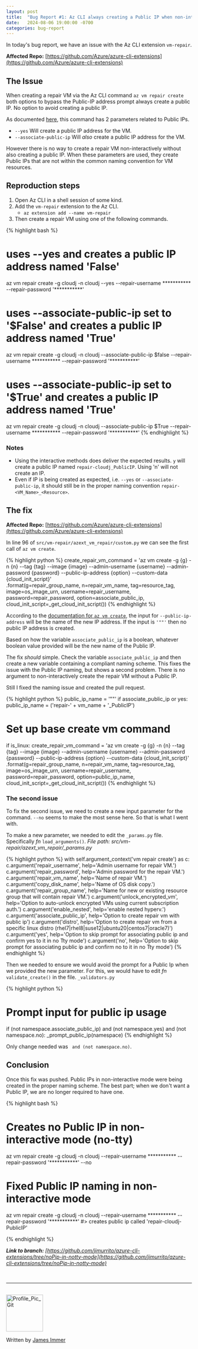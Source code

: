 ```yaml
---
layout: post
title:  "Bug Report #1: Az CLI always creating a Public IP when non-interactive"
date:   2024-08-06 19:00:00 -0700
categories: bug-report
---
```


In today's bug report, we have an issue with the Az CLI extension `vm-repair`.

**Affected Repo:** [https://github.com/Azure/azure-cli-extensions](https://github.com/Azure/azure-cli-extensions)

## The Issue
When creating a repair VM via the Az CLI command `az vm repair create` both options to bypass the Public-IP address prompt always create a public IP. No option to avoid creating a public IP.

As documented [here](https://learn.microsoft.com/en-us/cli/azure/vm/repair?view=azure-cli-latest), this command has 2 parameters related to Public IPs.

- `--yes` Will create a public IP address for the VM.
- `--associate-public-ip` Will *also* create a public IP address for the VM.

However there is no way to create a repair VM non-interactively without also creating a public IP. When these parameters are used, they create Public IPs that are not within the common naming convention for VM resources.

## Reproduction steps

1. Open Az CLI in a shell session of some kind.
2. Add the `vm-repair` extension to the Az CLI.
   - `az extension add --name vm-repair`
3. Then create a repair VM using one of the following commands.

{% highlight bash %}
# uses --yes and creates a public IP address named 'False'
az vm repair create -g cloudj -n cloudj --yes --repair-username *********** --repair-password '***********' 

# uses --associate-public-ip set to '$False' and creates a public IP address named 'True'
az vm repair create -g cloudj -n cloudj --associate-public-ip $false --repair-username *********** --repair-password '***********' 

# uses --associate-public-ip set to '$True' and creates a public IP address named 'True'
az vm repair create -g cloudj -n cloudj --associate-public-ip $True --repair-username *********** --repair-password '***********' 
{% endhighlight %}

### Notes

- Using the interactive methods does deliver the expected results. `y` will create a public IP named `repair-cloudj_PublicIP`. Using 'n' will not create an IP.
- Even if IP is being created as expected, i.e. `--yes` or `--associate-public-ip`, it should still be in the proper naming convention `repair-<VM_Name>_<Resource>`.


## The fix

**Affected Repo:** [https://github.com/Azure/azure-cli-extensions](https://github.com/Azure/azure-cli-extensions)

In line 96 of `src/vm-repair/azext_vm_repair/custom.py` we can see the first call of `az vm create`.

{% highlight python %}
create_repair_vm_command = 'az vm create -g {g} -n {n} --tag {tag} --image {image} --admin-username {username} --admin-password {password} --public-ip-address {option} --custom-data {cloud_init_script}' \
.format(g=repair_group_name, n=repair_vm_name, tag=resource_tag, image=os_image_urn, username=repair_username, password=repair_password, option=associate_public_ip, cloud_init_script=_get_cloud_init_script())
{% endhighlight %}

According to the [documentation for `az vm create`](https://learn.microsoft.com/en-us/cli/azure/vm?view=azure-cli-latest#az-vm-create), the input for `--public-ip-address` will be the name of the new IP address. If the input is `'""'` then no public IP address is created.

Based on how the variable `associate_public_ip` is a boolean, whatever boolean value provided will be the new name of the Public IP.

The fix *should* simple. Check the variable `associate_public_ip` and then create a new variable containing a compliant naming scheme. This fixes the issue with the Public IP naming, but shows a second problem. There is no argument to non-interactively create the repair VM without a Public IP.

Still I fixed the naming issue and created the pull request.

{% highlight python %}
public_ip_name = '""'
if associate_public_ip or yes:
    public_ip_name = ('repair-' + vm_name + '_PublicIP')

# Set up base create vm command
if is_linux:
    create_repair_vm_command = 'az vm create -g {g} -n {n} --tag {tag} --image {image} --admin-username {username} --admin-password {password} --public-ip-address {option} --custom-data {cloud_init_script}' \
        .format(g=repair_group_name, n=repair_vm_name, tag=resource_tag, image=os_image_urn, username=repair_username, password=repair_password, option=public_ip_name, cloud_init_script=_get_cloud_init_script())
{% endhighlight %}

### The second issue

To fix the second issue, we need to create a new input parameter for the command. `--no` seems to make the most sense here. So that is what I went with.

To make a new parameter, we needed to edit the `_params.py` file. Specifically *fn* `load_arguments()`. *File path: src/vm-repair/azext_vm_repair/_params.py*

{% highlight python %}
with self.argument_context('vm repair create') as c:
    c.argument('repair_username', help='Admin username for repair VM.')
    c.argument('repair_password', help='Admin password for the repair VM.')
    c.argument('repair_vm_name', help='Name of repair VM.')
    c.argument('copy_disk_name', help='Name of OS disk copy.')
    c.argument('repair_group_name', help='Name for new or existing resource group that will contain repair VM.')
    c.argument('unlock_encrypted_vm', help='Option to auto-unlock encrypted VMs using current subscription auth.')
    c.argument('enable_nested', help='enable nested hyperv.')
    c.argument('associate_public_ip', help='Option to create repair vm with public ip')
    c.argument('distro', help='Option to create repair vm from a specific linux distro (rhel7|rhel8|suse12|ubuntu20|centos7|oracle7)')
    c.argument('yes', help='Option to skip prompt for associating public ip and confirm yes to it in no Tty mode')
    c.argument('no', help='Option to skip prompt for associating public ip and confirm no to it in no Tty mode')
{% endhighlight %}

Then we needed to ensure we would avoid the prompt for a Public Ip when we provided the new parameter. For this, we would have to edit *fn* `validate_create()` in the file. `_validators.py`

{% highlight python %}
# Prompt input for public ip usage
if (not namespace.associate_public_ip) and (not namespace.yes) and (not namespace.no):
    _prompt_public_ip(namespace)
{% endhighlight %}

Only change needed was ` and (not namespace.no)`.

## Conclusion

Once this fix was pushed. Public IPs in non-interactive mode were being created in the proper naming scheme. The best part; when we don't want a Public IP, we are no longer required to have one.

{% highlight bash %}
# Creates no Public IP in non-interactive mode (no-tty)
az vm repair create -g cloudj -n cloudj --repair-username *********** --repair-password '***********' --no

# Fixed Public IP naming in non-interactive mode
az vm repair create -g cloudj -n cloudj --repair-username *********** --repair-password '***********'
#> creates public ip called 'repair-cloudj-PublicIP'

{% endhighlight %}

***Link to branch:** [https://github.com/jimurrito/azure-cli-extensions/tree/noPip-in-notty-mode](https://github.com/jimurrito/azure-cli-extensions/tree/noPip-in-notty-mode)*

<br>

---

<br>

<img src="https://avatars.githubusercontent.com/u/77898354?v=4" alt="Profile_Pic_Git" width="100" height="100"/>

Written by [James Immer](/bio)